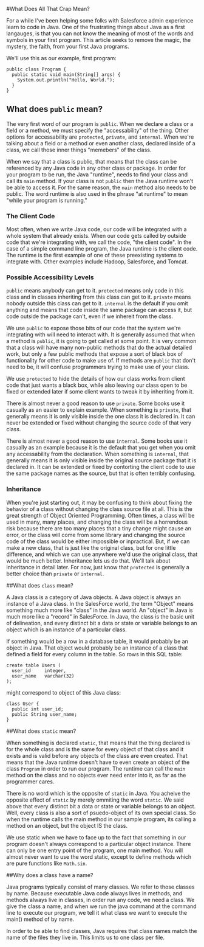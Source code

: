 #What Does All That Crap Mean?

For a while I've been helping some folks with Salesforce admin experience learn to code in Java. One of the frustrating things about Java as a first langauges, is that you can not know the meaning of most of the words and symbols in your first program. This article seeks to remove the magic, the mystery, the faith, from your first Java programs. 

We'll use this as our example, first program:

    public class Program { 
      public static void main(String[] args) {
        System.out.println("Hello, World.");
      }
    }

## What does `public` mean?

The very first word of our program is `public`. When we declare a class or a field or a method, we must specify the "accessability" of the thing. Other options for accessability are `protected`, `private`, and `internal`. When we're talking about a field or a method or even another class, declared inside of a class, we call those inner things "memebers" of the class.

When we say that a class is public, that means that the class can be referenced by any Java code in any other class or package. In order for your program to be run, the Java "runtime", needs to find your class and call its `main` method. If your class is not `public` then the Java runtime won't be able to access it. For the same reason, the `main` method also needs to be public. The word runtime is also used in the phrase "at runtime" to mean "while your program is running."

### The Client Code

Most often, when we write Java code, our code will be integrated with a whole system that already exists. When our code gets called by outside code that we're integrating with, we call the code, "the client code". In the case of a simple command line program, the Java runtime is the client code. The runtime is the first example of one of these preexisting systems to integrate with. Other examples include Hadoop, Salesforce, and Tomcat.

### Possible Accessibility Levels

`public` means anybody can get to it. `protected` means only code in this class and in classes inheriting from this class can get to it. `private` means nobody outside this class can get to it. `internal` is the default if you omit anything and means that code inside the same package can access it, but code outside the package can't, even if we inhereit from the class. 

We use `public` to expose those bits of our code that the system we're integrating with will need to interact with. It is generally assumed that when a method is `public`, it is going to get called at some point. It is very common that a class will have many non-public methods that do the actual detailed work, but only a few public methods that expose a sort of black box of functionality for other code to make use of. If methods are `public` that don't need to be, it will confuse programmers trying to make use of your class.

We use `protected` to hide the details of how our class works from client code that just wants a black box, while also leaving our class open to be fixed or extended later if some client wants to tweak it by inheriting from it.

There is almost never a good reason to use `private`. Some books use it casually as an easier to explain example. When something is `private`, that generally means it is only visible inside the one class it is declared in. It can never be extended or fixed without changing the source code of that very class. 

There is almost never a good reason to use `internal`. Some books use it casually as an example because it is the default that you get when you omit any accessability from the declaration. When something is `internal`, that generally means it is only visible inside the original source package that it is declared in. It can be extended or fixed by contorting the client code to use the same package names as the source, but that is often terribly confusing.

### Inheritance

When you're just starting out, it may be confusing to think about fixing the behavior of a class without changing the class source file at all. This is the great strength of Object Oriented Programming. Often times, a class will be used in many, many places, and changing the class will be a horrendous risk because there are too many places that a tiny change might cause an error, or the class will come from some library and changing the source code of the class would be either impossible or inpractical. But, if we can make a new class, that is just like the original class, but for one little difference, and which we can use anywhere we'd use the original class, that would be much better. Inheritance lets us do that. We'll talk about inheritance in detail later. For now, just know that `protected` is generally a better choice than `private` or `internal`.

##What does `class` mean?

A Java class is a category of Java objects. A Java object is always an instance of a Java class. In the SalesForce world, the term "Object" means something much more like "class" in the Java world. An "object" in Java is much more like a "record" in SalesForce. In Java, the class is the basic unit of delineation, and every distinct bit a data or state or variable belongs to an object which is an instance of a particular class.

If something would be a row in a database table, it would probably be an object in Java. That object would probably be an instance of a class that defined a field for every column in the table. So rows in this SQL table:

    create table Users (
      user_id     integer,
      user_name   varchar(32)
    );

might correspond to object of this Java class:

    class User {
      public int user_id;
      public String user_name;
    }

##What does `static` mean?

When something is declared `static`, that means that the thing declared is for the whole class and is the same for every object of that class and it exists and is valid before any objects of the class are even created. That means that the Java runtime doesn't have to even create an object of the class `Program` in order to run our program. The runtime can call the `main` method on the class and no objects ever need enter into it, as far as the programmer cares.

There is no word which is the opposite of `static` in Java. You acheive the opposite effect of `static` by merely ommiting the word `static`. We said above that every distinct bit a data or state or variable belongs to an object. Well, every class is also a sort of psuedo-object of its own special class. So when the runtime calls the main method in our sample program, its calling a method on an object, but the object IS the class. 

We use static when we have to face up to the fact that something in our program doesn't always correspond to a particular object instance. There can only be one entry point of the program, one main method. You will almost never want to use the word static, except to define methods which are pure functions like `Math.sin`. 

##Why does a class have a name?

Java programs typically consist of many classes. We refer to those classes by name. Because executable Java code always lives in methods, and methods always live in classes, in order run any code, we need a class. We give the class a name, and when we run the java command at the command line to execute our program, we tell it what class we want to execute the main() method of by name.

In order to be able to find classes, Java requires that class names match the name of the files they live in. This limits us to one class per file.


